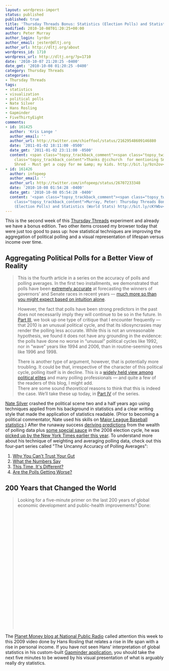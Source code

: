```yaml
---
layout: wordpress-import
status: published
published: true
title: 'Thursday Threads Bonus: Statistics (Election Polls) and Statistics (World Stats)'
modified: 2010-10-08T01:20:25+00:00
author: Peter Murray
author_login: lyrdor
author_email: jester@dltj.org
author_url: http://dltj.org/about
wordpress_id: 1710
wordpress_url: http://dltj.org/?p=1710
date: '2010-10-07 21:20:25 -0400'
date_gmt: '2010-10-08 01:20:25 -0400'
category: Thursday Threads
categories:
- Thursday Threads
tags:
- statistics
- visualization
- political polls
- Nate Silver
- Hans Rosling
- Gapminder
- FiveThirtyEight
comments:
- id: 161425
  author: 'Kris Lange '
  author_email: ''
  author_url: http://twitter.com/chieffool/status/21629548609146880
  date: '2011-01-02 18:11:00 -0500'
  date_gmt: '2011-01-02 23:11:00 -0500'
  content: <span class="topsy_trackback_comment"><span class="topsy_twitter_username"><span
    class="topsy_trackback_content">Thanks @jcchurch  for mentioning Snip, Burn, Solder,
    Shred - Must get a copy for me &amp; my kids. http://bit.ly/9zn2ov</span></span>
- id: 161426
  author: infopeep
  author_email: ''
  author_url: http://twitter.com/infopeep/status/26707233348
  date: '2010-10-08 01:54:28 -0400'
  date_gmt: '2010-10-08 05:54:28 -0400'
  content: '<span class="topsy_trackback_comment"><span class="topsy_twitter_username"><span
    class="topsy_trackback_content">Murray, Peter: Thursday Threads Bonus: Statistics
    (Election Polls) and Statistics (World Stats) http://bit.ly/cKYWbv</span></span>'
---
```

<p>This is the second week of this <a href="/category/thursday-threads/">Thursday Threads</a> experiment and already we have a bonus edition.  Two other items crossed my browser today that were just too good to pass up:  how statistical techniques are improving the aggregation of political polling and a visual representation of lifespan versus income over time.<br />
<!--more--></p>
<h2>Aggregating Political Polls for a Better View of Reality</h2>
<blockquote><p>This is the fourth article in a series on the accuracy of polls and polling averages. In the first two installments, we demonstrated that polls have been <a href="http://fivethirtyeight.blogs.nytimes.com/2010/09/30/the-uncanny-accuracy-of-polling-averages-part-2-what-the-numbers-say/" title="The Uncanny Accuracy of Polling Averages*, Part II: What the Numbers Say | The New York Times">extremely accurate</a> at forecasting the winners of governors&rsquo; and Senate races in recent years &mdash; <a href="http://fivethirtyeight.blogs.nytimes.com/2010/09/29/the-uncanny-accuracy-of-polling-averages-part-i-why-you-cant-trust-your-gut/" title="The Uncanny Accuracy of Polling Averages*, Part I: Why You Can&rsquo;t Trust Your Gut | The New York Times">much more so than you might expect based on intuition alone</a>.</p>
<p>However, the fact that polls have been strong predictors in the past does not necessarily imply they will continue to be so in the future. In <a href="http://fivethirtyeight.blogs.nytimes.com/2010/10/03/the-uncanny-accuracy-of-polling-averages-part-3-this-time-its-different/" title="The Uncanny Accuracy of Polling Averages*, Part III: This Time, It&rsquo;s Different? | Tne New York Times">Part III</a>, we took up one type of critique that I encounter frequently &mdash; that 2010 is an unusual political cycle, and that its idiosyncrasies may render the polling less accurate. While this is not an unreasonable hypothesis, we found it does not have any grounding in the evidence: the polls have done no worse in &ldquo;unusual&rdquo; political cycles like 1992, nor in &ldquo;wave&rdquo; years like 1994 and 2006, than in routine-seeming ones like 1996 and 1998.</p>
<p>There is another type of argument, however, that is potentially more troubling. It could be that, irrespective of the character of this political cycle, polling itself is in decline. This is a <a href="http://www.politico.com/news/stories/0910/42849.html" title="Pros decry abundance of public polls - Maggie Haberman - POLITICO.com">widely held view among political elites</a> and many polling professionals &mdash; and quite a few of the readers of this blog, I might add.<br />
There are some sound <em>theoretical</em> reasons to think that this is indeed the case. We&rsquo;ll take these up today, in <a href="http://fivethirtyeight.blogs.nytimes.com/2010/10/04/the-uncanny-accuracy-of-polling-averages-part-iv-are-the-polls-getting-worse/" title="The Uncanny Accuracy of Polling Averages*, Part IV: Are the Polls Getting Worse? | The New York Times">Part IV</a> of the series.</p></blockquote>
<p><a href="http://en.wikipedia.org/wiki/Nate_Silver" title="Nate Silver - Wikipedia">Nate Silver</a> crashed  the political scene two and a half years ago using techniques applied from his background in statistics and a clear writing style that made the application of statistics readable. (Prior to becoming a political commentator, Nate used his skills on <a href="http://www.baseballprospectus.com/article.php?articleid=8653" title="State of the Prospectus | Baseball Prospectus">Major League Baseball statistics</a>.)  After the runaway success <a href="http://www.fivethirtyeight.com/2009/04/comparing-election-outcomes-to-poll.html" title="Comparing Election Outcomes to Poll Aggregates, by State | FiveThirtyEight">deriving predictions</a> from the wealth of polling data plus <a href="http://www.fivethirtyeight.com/2008/03/frequently-asked-questions-last-revised.html" title="Frequently Asked Questions, Last Revised 8/7/08 | FiveThirtyEight">some special sauce</a> in the 2008 election cycle, he was <a href="http://www.fivethirtyeight.com/2010/06/fivethirtyeight-to-partner-with-new.html" title="FiveThirtyEight to Partner with New York Times | FiveThirtyEight">picked up by the New York Times earlier this year</a>.  To understand more about his technique of weighting and averaging polling data, check out this four-part series called "The Uncanny Accuracy of Polling Averages":</p>
<ol type="1">
<li><a href="http://fivethirtyeight.blogs.nytimes.com/2010/09/29/the-uncanny-accuracy-of-polling-averages-part-i-why-you-cant-trust-your-gut/" title="The Uncanny Accuracy of Polling Averages*, Part I: Why You Can&rsquo;t Trust Your Gut | The New York Times">Why You Can't Trust Your Gut</a></li>
<li><a href="http://fivethirtyeight.blogs.nytimes.com/2010/09/30/the-uncanny-accuracy-of-polling-averages-part-2-what-the-numbers-say/" title="The Uncanny Accuracy of Polling Averages*, Part II: What the Numbers Say | The New York Times">What the Numbers Say</a></li>
<li><a href="http://fivethirtyeight.blogs.nytimes.com/2010/10/03/the-uncanny-accuracy-of-polling-averages-part-3-this-time-its-different/" title="The Uncanny Accuracy of Polling Averages*, Part III: This Time, It&rsquo;s Different? | The New York Times">This Time, It's Different?</a></li>
<li><a href="http://fivethirtyeight.blogs.nytimes.com/2010/10/04/the-uncanny-accuracy-of-polling-averages-part-iv-are-the-polls-getting-worse/" title="The Uncanny Accuracy of Polling Averages*, Part IV: Are the Polls Getting Worse? | The New York Times">Are the Polls Getting Worse?</a></li>
</ol>
<h2>200 Years that Changed the World</h2>
<blockquote><p>Looking for a five-minute primer on the last 200 years of global economic development and public-health improvements?  Done:<br clear="all" /><object width="640" height="385"><param name="movie" value="http://www.youtube.com/v/BPt8ElTQMIg?fs=1&amp;hl=en_US&amp;rel=0&amp;hd=1&amp;color1=0x2b405b&amp;color2=0x6b8ab6"></param><param name="allowFullScreen" value="true"></param><param name="allowscriptaccess" value="always"></param><embed src="http://www.youtube.com/v/BPt8ElTQMIg?fs=1&amp;hl=en_US&amp;rel=0&amp;hd=1&amp;color1=0x2b405b&amp;color2=0x6b8ab6" type="application/x-shockwave-flash" allowscriptaccess="always" allowfullscreen="true" width="640" height="385"></embed></object></p></blockquote>
<p>The <a href="http://www.npr.org/blogs/money/" title="NPR Planet Money blog">Planet Money blog at National Public Radio</a> called attention this week to this 2009 video done by Hans Rosling that relates a rise in life span with a rise in personal income.  If you have not seen Hans' interpretation of global statistics in his custom-built <a href="http://www.gapminder.org/" title="Gapminder: Unveiling the beauty of statistics for a fact based world view.">Gapminder application</a>, you should take the next five minutes to be wowed by his visual presentation of what is arguably really dry statistics.</p>
